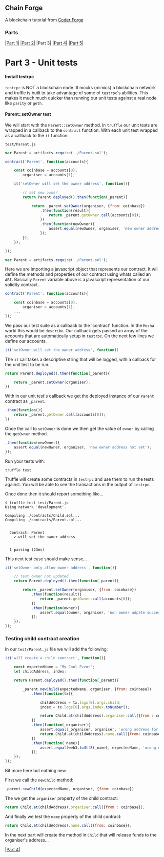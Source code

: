 ## Chain Forge

A blockchain tutorial from [Coder Forge](http://coderforge.io)

### Parts
|[Part 1](https://github.com/coder-forge/chain-forge/tree/part-1)|
|[Part 2](https://github.com/coder-forge/chain-forge/tree/part-2)|
|Part 3|
|[Part 4](https://github.com/coder-forge/chain-forge/tree/part-4)|
|[Part 5](https://github.com/coder-forge/chain-forge/tree/part-5)|

# Part 3 - Unit tests

#### Install testrpc

`testrpc` is NOT a blockchain node. It mocks (mimics) a blockchain network and
truffle is built to take advantage of some of `testrpc`'s abilities. This makes
it much much quicker than running our unit tests against a real node like
`parity` or `geth`.

#### Parent::setOwner test

We will start with the `Parent::setOwner` method. In `truffle` our unit tests
are wrapped in a callback to the `contract` function. With each unit test
wrapped as a callback to the `it` function.


`test/Parent.js`

```javascript
var Parent = artifacts.require('./Parent.sol');

contract('Parent', function(accounts){

    const coinbase = accounts[0],
        organiser = accounts[1];

    it('setOwner will set the owner address', function(){

        // set new owner
        return Parent.deployed().then(function(_parent){

            return _parent.setOwner(organiser, {from: coinbase})
                .then(function(result){
                    return _parent.getOwner.call(accounts[0]);
                })
                .then(function(newOwner){
                    assert.equal(newOwner, organiser, 'new owner address not set');
                });
        });
    });

});
```

```javascript
var Parent = artifacts.require('./Parent.sol');
```

Here we are importing a javascript object that represents our contract. It will
define the methods and properties of our contract using whats called an `ABI`.
Basically `Parent` variable above is a javascript representation of our
solidity contract.

```javascript
contract('Parent', function(accounts){

    const coinbase = accounts[0],
        organiser = accounts[1];
    ...
});
```

We pass our test suite as a callback to the 'contract' function. In the `Mocha`
world this would be `describe`. Our callback gets passed an array of the
accounts that are automatically setup in `testrpc`. On the next few lines we
define our accounts.

```javascript
it('setOwner will set the owner address', function()
```

The `it` call takes a descriptive string that will be logged, with a callback
for the unit test to be run.

```javascript
return Parent.deployed().then(function(_parent){

    return _parent.setOwner(organiser);
})
```

With in our unit test's callback we get the deployed instance of our `Parent`
contract as `_parent`.

```javascript
.then(function(){
    return _parent.getOwner.call(accounts[0]);
})
```

Once the call to `setOwner` is done we then get the value of `owner` by calling
the `getOwner` method.

```javascript
.then(function(newOwner){
    assert.equal(newOwner, organiser, 'new owner address not set');
});
```

Run your tests with:

```
truffle test
```

Truffle will create some contracts in `testrpc` and use them to run the tests
against. You will be able to see the transactions in the output of `testrpc`.

Once done then it should report something like...
```
$ truffle test test/Parent.js
Using network 'development'.

Compiling ./contracts/Child.sol...
Compiling ./contracts/Parent.sol...


  Contract: Parent
    ✓ will set the owner address


  1 passing (23ms)
```

This next test case should make sense...

```javascript
it('setOwner only allow owner address', function(){

    // test owner not updated
    return Parent.deployed().then(function(_parent){

        return _parent.setOwner(organiser, {from: coinbase})
            .then(function(result){
                return _parent.getOwner.call(accounts[0]);
            })
            .then(function(owner){
                assert.equal(owner, organiser, 'non owner udpate success');
            });
    });
});
```

### Testing child contract creation

In our `test/Parent.js` file we will add the following:

```javascript
it('will create a child contract', function(){

    const expectedName = "My Cool Event";
    let childAddress, index;

    return Parent.deployed().then(function(_parent){

        _parent.newChild(expectedName, organiser, {from: coinbase})
            .then(function(tx){

                childAddress = tx.logs[0].args.child;
                index = tx.logs[0].args.index.toNumber();

                return Child.at(childAddress).organiser.call({from : coinbase});
            })
            .then(function(_organiser){
                assert.equal(_organiser, organiser, 'wrong address for organiser');
                return Child.at(childAddress).name.call({from: coinbase});
            })
            .then(function(_name){
                assert.equal(web3.toUtf8(_name), expectedName, 'wrong name set');
            });
    });
});
```

Bit more here but nothing new.

First we call the `newChild` method:

```javascript
_parent.newChild(expectedName, organiser, {from: coinbase})
```

The we get the `organiser` property of the child contract:

```javascript
return Child.at(childAddress).organiser.call({from : coinbase});
```

And finally we test the `name` property of the child contract:

```javascript
return Child.at(childAddress).name.call({from: coinbase});
```

In the next part will create the method in `Child` that will release funds to
the organiser's address...

|[Part 4](https://github.com/coder-forge/chain-forge/tree/part-4)|
